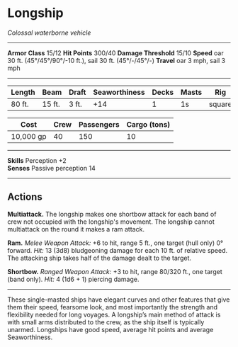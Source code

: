 # Longship

_Colossal waterborne vehicle_

---

**Armor Class** 15/12
**Hit Points** 300/40
**Damage Threshold** 15/10
**Speed** oar 30 ft. (45°/45°/90°/-10 ft.), sail 30 ft. (45°/-/45°/-)
**Travel** oar 3 mph, sail 3 mph

--- 

|  Length  |  Beam  |  Draft  | Seaworthiness | Decks | Masts |      Rig     |
| -------- | ------ | ------- | ------------- | ----- | ----- | ------------ |
|   80 ft. | 15 ft. |   3 ft. |           +14 |     1 |    1s | square       |

|    Cost   | Crew | Passengers | Cargo (tons) |
| --------- | ---- | ---------- | ------------ |
| 10,000 gp |   40 |        150 |           10 |

---

**Skills** Perception +2  
**Senses** Passive perception 14

---

## Actions

**Multiattack.** The longship makes one shortbow attack for each band of crew not occupied with the longship's movement. The longship cannot multiattack on the round it makes a ram attack. 

**Ram.** _Melee Weapon Attack:_ +6 to hit, range 5 ft., one target (hull only) 0° forward. _Hit:_ 13 (3d8) bludgeoning damage for each 10 ft. of relative speed. The attacking ship takes half of the damage dealt to the target.

**Shortbow.** _Ranged Weapon Attack:_ +3 to hit, range 80/320 ft., one target (band only). _Hit:_ 4 (1d6 + 1) piercing damage.

---

These single-masted ships have elegant curves and other features that give them their speed, fearsome look, and most importantly the strength and flexibility needed for long voyages. A longship’s main method of attack is with small arms distributed to the crew, as the ship itself is typically unarmed. Longships have good speed, average hit points and average Seaworthiness.